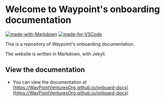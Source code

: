 # Welcome to Waypoint's onboarding documentation

[![made-with-Markdown](https://img.shields.io/badge/Made%20with-Markdown-1f425f.svg)](http://commonmark.org)
[![made-for-VSCode](https://img.shields.io/badge/Made%20for-VSCode-1f425f.svg)](https://code.visualstudio.com/)

This is a repository of Waypoint's onboarding documentation.

The website is written in Markdown, with Jekyll.

## View the documentation

- You can view the documentation at [https://WayPointVenturesOrg.github.io/onboard-docs](https://WayPointVenturesOrg.github.io/onboard-docs)
